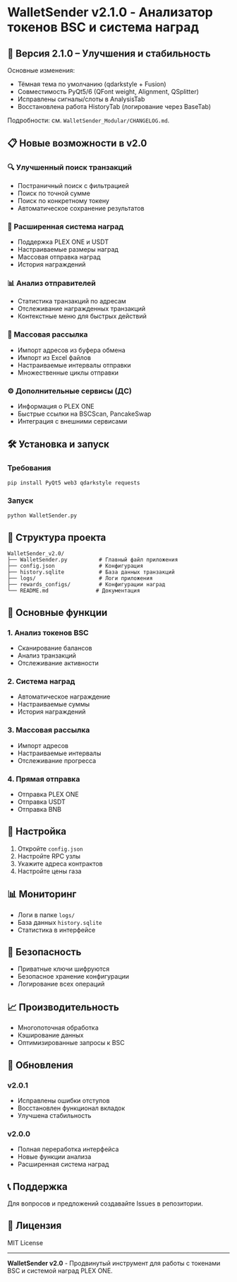 # WalletSender v2.1.0 - Анализатор токенов BSC и система наград

## 🚀 Версия 2.1.0 – Улучшения и стабильность

Основные изменения:

- Тёмная тема по умолчанию (qdarkstyle + Fusion)
- Совместимость PyQt5/6 (QFont weight, Alignment, QSplitter)
- Исправлены сигналы/слоты в AnalysisTab
- Восстановлена работа HistoryTab (логирование через BaseTab)

Подробности: см. `WalletSender_Modular/CHANGELOG.md`.

## 📋 Новые возможности в v2.0

### 🔍 Улучшенный поиск транзакций
- Постраничный поиск с фильтрацией
- Поиск по точной сумме
- Поиск по конкретному токену
- Автоматическое сохранение результатов

### 🎁 Расширенная система наград
- Поддержка PLEX ONE и USDT
- Настраиваемые размеры наград
- Массовая отправка наград
- История награждений

### 📊 Анализ отправителей
- Статистика транзакций по адресам
- Отслеживание награжденных транзакций
- Контекстные меню для быстрых действий

### 🚀 Массовая рассылка
- Импорт адресов из буфера обмена
- Импорт из Excel файлов
- Настраиваемые интервалы отправки
- Множественные циклы отправки

### ⚙️ Дополнительные сервисы (ДС)
- Информация о PLEX ONE
- Быстрые ссылки на BSCScan, PancakeSwap
- Интеграция с внешними сервисами

## 🛠️ Установка и запуск

### Требования
```bash
pip install PyQt5 web3 qdarkstyle requests
```

### Запуск
```bash
python WalletSender.py
```

## 📁 Структура проекта

```
WalletSender_v2.0/
├── WalletSender.py          # Главный файл приложения
├── config.json              # Конфигурация
├── history.sqlite           # База данных транзакций
├── logs/                    # Логи приложения
├── rewards_configs/         # Конфигурации наград
└── README.md               # Документация
```

## 🎯 Основные функции

### 1. Анализ токенов BSC
- Сканирование балансов
- Анализ транзакций
- Отслеживание активности

### 2. Система наград
- Автоматическое награждение
- Настраиваемые суммы
- История награждений

### 3. Массовая рассылка
- Импорт адресов
- Настраиваемые интервалы
- Отслеживание прогресса

### 4. Прямая отправка
- Отправка PLEX ONE
- Отправка USDT
- Отправка BNB

## 🔧 Настройка

1. Откройте `config.json`
2. Настройте RPC узлы
3. Укажите адреса контрактов
4. Настройте цены газа

## 📊 Мониторинг

- Логи в папке `logs/`
- База данных `history.sqlite`
- Статистика в интерфейсе

## 🚨 Безопасность

- Приватные ключи шифруются
- Безопасное хранение конфигурации
- Логирование всех операций

## 📈 Производительность

- Многопоточная обработка
- Кэширование данных
- Оптимизированные запросы к BSC

## 🔄 Обновления

### v2.0.1
- Исправлены ошибки отступов
- Восстановлен функционал вкладок
- Улучшена стабильность

### v2.0.0
- Полная переработка интерфейса
- Новые функции анализа
- Расширенная система наград

## 📞 Поддержка

Для вопросов и предложений создавайте Issues в репозитории.

## 📄 Лицензия

MIT License

---

**WalletSender v2.0** - Продвинутый инструмент для работы с токенами BSC и системой наград PLEX ONE.
